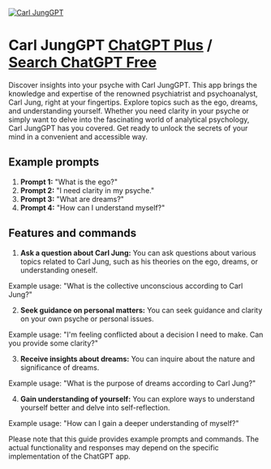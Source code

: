
[![Carl JungGPT](https://files.oaiusercontent.com/file-oCnDVez2XTbYUm0jQo7qbDfV?se=2123-10-19T21%3A40%3A44Z&sp=r&sv=2021-08-06&sr=b&rscc=max-age%3D31536000%2C%20immutable&rscd=attachment%3B%20filename%3Djung.png&sig=F02lUMmgl/KFC/0cjsl5U2%2BONY4yTii5VfElA9Sg1tk%3D)](https://chat.openai.com/g/g-aMKQvFr7s-carl-junggpt)

# Carl JungGPT [ChatGPT Plus](https://chat.openai.com/g/g-aMKQvFr7s-carl-junggpt) / [Search ChatGPT Free](https://gptcall.net/index.html#/?search=Carl%20JungGPT)

Discover insights into your psyche with Carl JungGPT. This app brings the knowledge and expertise of the renowned psychiatrist and psychoanalyst, Carl Jung, right at your fingertips. Explore topics such as the ego, dreams, and understanding yourself. Whether you need clarity in your psyche or simply want to delve into the fascinating world of analytical psychology, Carl JungGPT has you covered. Get ready to unlock the secrets of your mind in a convenient and accessible way.

## Example prompts
1. **Prompt 1:** "What is the ego?"
2. **Prompt 2:** "I need clarity in my psyche."
3. **Prompt 3:** "What are dreams?"
4. **Prompt 4:** "How can I understand myself?"

## Features and commands

1. **Ask a question about Carl Jung:** You can ask questions about various topics related to Carl Jung, such as his theories on the ego, dreams, or understanding oneself.

Example usage: "What is the collective unconscious according to Carl Jung?"

2. **Seek guidance on personal matters:** You can seek guidance and clarity on your own psyche or personal issues.

Example usage: "I'm feeling conflicted about a decision I need to make. Can you provide some clarity?"

3. **Receive insights about dreams:** You can inquire about the nature and significance of dreams.

Example usage: "What is the purpose of dreams according to Carl Jung?"

4. **Gain understanding of yourself:** You can explore ways to understand yourself better and delve into self-reflection.

Example usage: "How can I gain a deeper understanding of myself?"

Please note that this guide provides example prompts and commands. The actual functionality and responses may depend on the specific implementation of the ChatGPT app.


